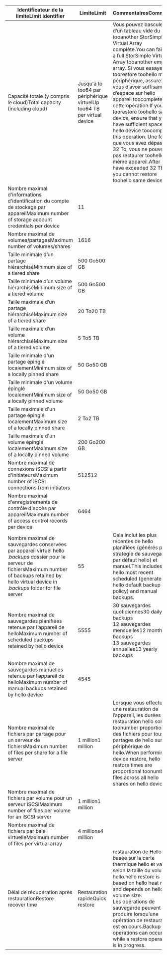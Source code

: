 

| <span data-ttu-id="89828-101">**Identificateur de la limite**</span><span class="sxs-lookup"><span data-stu-id="89828-101">**Limit identifier**</span></span> | <span data-ttu-id="89828-102">**Limite**</span><span class="sxs-lookup"><span data-stu-id="89828-102">**Limit**</span></span> | <span data-ttu-id="89828-103">**Commentaires**</span><span class="sxs-lookup"><span data-stu-id="89828-103">**Comments**</span></span> |
| --- | --- | --- |
| <span data-ttu-id="89828-104">Capacité totale (y compris le cloud)</span><span class="sxs-lookup"><span data-stu-id="89828-104">Total capacity (including cloud)</span></span> |<span data-ttu-id="89828-105">Jusqu'à to too64 par périphérique virtuel</span><span class="sxs-lookup"><span data-stu-id="89828-105">Up too64 TB per virtual device</span></span> |<span data-ttu-id="89828-106">Vous pouvez basculer d’un tableau vide du tooanother StorSimple Virtual Array complète.</span><span class="sxs-lookup"><span data-stu-id="89828-106">You can fail over a full StorSimple Virtual Array tooanother empty array.</span></span> <span data-ttu-id="89828-107">Si vous essayez de toorestore toohello même périphérique, assurez-vous d’avoir suffisamment d’espace sur hello appareil toocomplete cette opération.</span><span class="sxs-lookup"><span data-stu-id="89828-107">If you try toorestore toohello same device, ensure that you have sufficient space on hello device toocomplete this operation.</span></span> <span data-ttu-id="89828-108">Une fois que vous avez dépassé 32 To, vous ne pouvez pas restaurer toohello même appareil.</span><span class="sxs-lookup"><span data-stu-id="89828-108">After you have exceeded 32 TB, you cannot restore toohello same device.</span></span> |
| <span data-ttu-id="89828-109">Nombre maximal d'informations d'identification du compte de stockage par appareil</span><span class="sxs-lookup"><span data-stu-id="89828-109">Maximum number of storage account credentials per device</span></span> |<span data-ttu-id="89828-110">1</span><span class="sxs-lookup"><span data-stu-id="89828-110">1</span></span> | |
| <span data-ttu-id="89828-111">Nombre maximal de volumes/partages</span><span class="sxs-lookup"><span data-stu-id="89828-111">Maximum number of volumes/shares</span></span> |<span data-ttu-id="89828-112">16</span><span class="sxs-lookup"><span data-stu-id="89828-112">16</span></span> | |
| <span data-ttu-id="89828-113">Taille minimale d’un partage hiérarchisé</span><span class="sxs-lookup"><span data-stu-id="89828-113">Minimum size of a tiered share</span></span> |<span data-ttu-id="89828-114">500 Go</span><span class="sxs-lookup"><span data-stu-id="89828-114">500 GB</span></span> | |
| <span data-ttu-id="89828-115">Taille minimale d’un volume hiérarchisé</span><span class="sxs-lookup"><span data-stu-id="89828-115">Minimum size of a tiered volume</span></span> |<span data-ttu-id="89828-116">500 Go</span><span class="sxs-lookup"><span data-stu-id="89828-116">500 GB</span></span> | |
| <span data-ttu-id="89828-117">Taille maximale d’un partage hiérarchisé</span><span class="sxs-lookup"><span data-stu-id="89828-117">Maximum size of a tiered share</span></span> |<span data-ttu-id="89828-118">20 To</span><span class="sxs-lookup"><span data-stu-id="89828-118">20 TB</span></span> | |
| <span data-ttu-id="89828-119">Taille maximale d’un volume hiérarchisé</span><span class="sxs-lookup"><span data-stu-id="89828-119">Maximum size of a tiered volume</span></span> |<span data-ttu-id="89828-120">5 To</span><span class="sxs-lookup"><span data-stu-id="89828-120">5 TB</span></span> | |
| <span data-ttu-id="89828-121">Taille minimale d'un partage épinglé localement</span><span class="sxs-lookup"><span data-stu-id="89828-121">Minimum size of a locally pinned share</span></span> |<span data-ttu-id="89828-122">50 Go</span><span class="sxs-lookup"><span data-stu-id="89828-122">50 GB</span></span> | |
| <span data-ttu-id="89828-123">Taille minimale d'un volume épinglé localement</span><span class="sxs-lookup"><span data-stu-id="89828-123">Minimum size of a locally pinned volume</span></span> |<span data-ttu-id="89828-124">50 Go</span><span class="sxs-lookup"><span data-stu-id="89828-124">50 GB</span></span> | |
| <span data-ttu-id="89828-125">Taille maximale d'un partage épinglé localement</span><span class="sxs-lookup"><span data-stu-id="89828-125">Maximum size of a locally pinned share</span></span> |<span data-ttu-id="89828-126">2 To</span><span class="sxs-lookup"><span data-stu-id="89828-126">2 TB</span></span> | |
| <span data-ttu-id="89828-127">Taille maximale d'un volume épinglé localement</span><span class="sxs-lookup"><span data-stu-id="89828-127">Maximum size of a locally pinned volume</span></span> |<span data-ttu-id="89828-128">200 Go</span><span class="sxs-lookup"><span data-stu-id="89828-128">200 GB</span></span> | |
| <span data-ttu-id="89828-129">Nombre maximal de connexions iSCSI à partir d'initiateurs</span><span class="sxs-lookup"><span data-stu-id="89828-129">Maximum number of iSCSI connections from initiators</span></span> |<span data-ttu-id="89828-130">512</span><span class="sxs-lookup"><span data-stu-id="89828-130">512</span></span> | |
| <span data-ttu-id="89828-131">Nombre maximal d'enregistrements de contrôle d'accès par appareil</span><span class="sxs-lookup"><span data-stu-id="89828-131">Maximum number of access control records per device</span></span> |<span data-ttu-id="89828-132">64</span><span class="sxs-lookup"><span data-stu-id="89828-132">64</span></span> | |
| <span data-ttu-id="89828-133">Nombre maximal de sauvegardes conservées par appareil virtuel hello *.backups* dossier pour le serveur de fichiers</span><span class="sxs-lookup"><span data-stu-id="89828-133">Maximum number of backups retained by hello virtual device in *.backups* folder for file server</span></span> |<span data-ttu-id="89828-134">5</span><span class="sxs-lookup"><span data-stu-id="89828-134">5</span></span> |<span data-ttu-id="89828-135">Cela inclut les plus récentes de hello planifiées (générés par la stratégie de sauvegarde par défaut hello) et manuel.</span><span class="sxs-lookup"><span data-stu-id="89828-135">This includes hello most recent scheduled (generated by hello default backup policy) and manual backups.</span></span> |
| <span data-ttu-id="89828-136">Nombre maximal de sauvegardes planifiées retenue par l’appareil de hello</span><span class="sxs-lookup"><span data-stu-id="89828-136">Maximum number of scheduled backups retained by hello device</span></span> |<span data-ttu-id="89828-137">55</span><span class="sxs-lookup"><span data-stu-id="89828-137">55</span></span> |<span data-ttu-id="89828-138">30 sauvegardes quotidiennes</span><span class="sxs-lookup"><span data-stu-id="89828-138">30 daily backups</span></span><br><span data-ttu-id="89828-139">12 sauvegardes mensuelles</span><span class="sxs-lookup"><span data-stu-id="89828-139">12 monthly backups</span></span><br><span data-ttu-id="89828-140">13 sauvegardes annuelles</span><span class="sxs-lookup"><span data-stu-id="89828-140">13 yearly backups</span></span> |
| <span data-ttu-id="89828-141">Nombre maximal de sauvegardes manuelles retenue par l’appareil de hello</span><span class="sxs-lookup"><span data-stu-id="89828-141">Maximum number of manual backups retained by hello device</span></span> |<span data-ttu-id="89828-142">45</span><span class="sxs-lookup"><span data-stu-id="89828-142">45</span></span> | |
| <span data-ttu-id="89828-143">Nombre maximal de fichiers par partage pour un serveur de fichiers</span><span class="sxs-lookup"><span data-stu-id="89828-143">Maximum number of files per share for a file server</span></span> |<span data-ttu-id="89828-144">1 million</span><span class="sxs-lookup"><span data-stu-id="89828-144">1 million</span></span> |<span data-ttu-id="89828-145">Lorsque vous effectuez une restauration de l’appareil, les durées de restauration hello sont toonumber proportionnel des fichiers pour tous les partages de hello sur le périphérique de hello.</span><span class="sxs-lookup"><span data-stu-id="89828-145">When performing a device restore, hello restore times are proportional toonumber of files across all hello shares on hello device.</span></span> |
| <span data-ttu-id="89828-146">Nombre maximal de fichiers par volume pour un serveur iSCSI</span><span class="sxs-lookup"><span data-stu-id="89828-146">Maximum number of files per volume for an iSCSI server</span></span> |<span data-ttu-id="89828-147">1 million</span><span class="sxs-lookup"><span data-stu-id="89828-147">1 million</span></span> | |
| <span data-ttu-id="89828-148">Nombre maximal de fichiers par baie virtuelle</span><span class="sxs-lookup"><span data-stu-id="89828-148">Maximum number of files per virtual array</span></span> |<span data-ttu-id="89828-149">4 millions</span><span class="sxs-lookup"><span data-stu-id="89828-149">4 million</span></span> | |
| <span data-ttu-id="89828-150">Délai de récupération après restauration</span><span class="sxs-lookup"><span data-stu-id="89828-150">Restore recover time</span></span> |<span data-ttu-id="89828-151">Restauration rapide</span><span class="sxs-lookup"><span data-stu-id="89828-151">Quick restore</span></span> |<span data-ttu-id="89828-152">restauration de Hello est basée sur la carte thermique hello et varie selon la taille du volume hello.</span><span class="sxs-lookup"><span data-stu-id="89828-152">hello restore is based on hello heat map and depends on hello volume size.</span></span><br><span data-ttu-id="89828-153">Les opérations de sauvegarde peuvent se produire lorsqu’une opération de restauration est en cours.</span><span class="sxs-lookup"><span data-stu-id="89828-153">Backup operations can occur while a restore operation is in progress.</span></span> |

